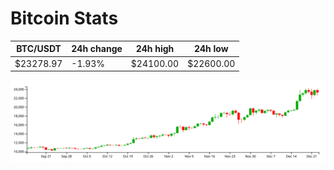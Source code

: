 # Bitcoin Stats

BTC/USDT|24h change|24h high|24h low|
|---|---|---|---|
|$23278.97|-1.93%|$24100.00|$22600.00|

<img src="./chart.svg">
